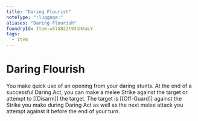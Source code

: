 ```yaml
---
title: "Daring Flourish"
noteType: ":luggage:"
aliases: "Daring Flourish"
foundryId: Item.wSlG822t931HXaLY
tags:
  - Item
---
```


# Daring Flourish

You make quick use of an opening from your daring stunts. At the end of a successful Daring Act, you can make a melee Strike against the target or attempt to [[Disarm]] the target. The target is [[Off-Guard]] against the Strike you make during Daring Act as well as the next melee attack you attempt against it before the end of your turn.
